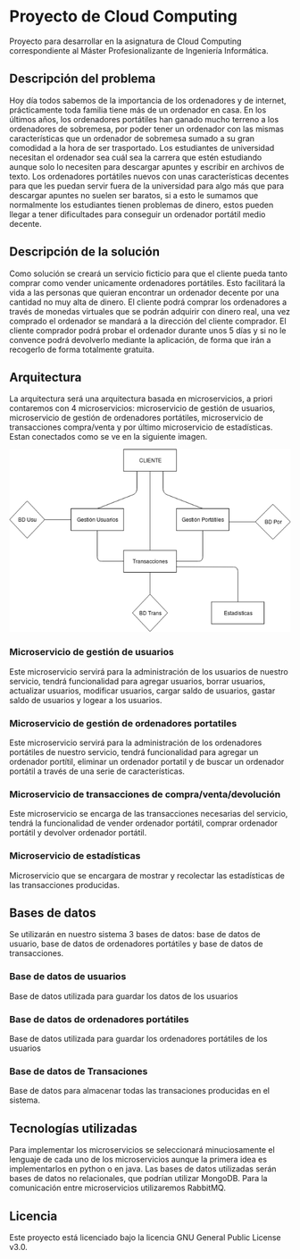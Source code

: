 # Proyecto de Cloud Computing

Proyecto para desarrollar en la asignatura de Cloud Computing correspondiente al Máster Profesionalizante de Ingeniería Informática.

## Descripción del problema

Hoy día todos sabemos de la importancia de los ordenadores y de internet, prácticamente toda familia tiene más de un ordenador en casa.
En los últimos años, los ordenadores portátiles han ganado mucho terreno a los ordenadores de sobremesa, por poder tener un ordenador con las mismas características que un ordenador de sobremesa sumado a su gran comodidad a la hora de ser trasportado.
Los estudiantes de universidad necesitan el ordenador sea cuál sea la carrera que estén estudiando aunque solo lo necesiten para descargar apuntes y escribir en archivos de texto. Los ordenadores portátiles nuevos con unas características decentes para que les puedan servir fuera de la universidad para algo más que para descargar apuntes no suelen ser baratos, si a esto le sumamos que normalmente los estudiantes tienen problemas de dinero, estos pueden llegar a tener dificultades para conseguir un ordenador portátil medio decente.

## Descripción de la solución

Como solución se creará un servicio ficticio para que el cliente pueda tanto comprar como vender unicamente ordenadores portátiles. Esto facilitará la vida a las personas que quieran encontrar un ordenador decente por una cantidad no muy alta de dinero. El cliente podrá comprar los ordenadores a través de monedas virtuales que se podrán adquirir con dinero real, una vez comprado el ordenador se mandará a la dirección del cliente comprador. El cliente comprador podrá probar el ordenador durante unos 5 días y si no le convence podrá devolverlo mediante la aplicación, de forma que irán a recogerlo de forma totalmente gratuita.

## Arquitectura

La arquitectura será una arquitectura basada en microservicios, a priori contaremos con 4 microservicios: microservicio de gestión de usuarios, microservicio de gestión de ordenadores portátiles, microservicio de transacciones compra/venta y por último microservicio de estadísticas. Estan conectados como se ve en la siguiente imagen.

![](docs/img/DiagramaArquitectura.png)

### Microservicio de gestión de usuarios

Este microservicio servirá para la administración de los usuarios de nuestro servicio, tendrá funcionalidad para agregar usuarios, borrar usuarios, actualizar usuarios, modificar usuarios, cargar saldo de usuarios, gastar saldo de usuarios y logear a los usuarios.

### Microservicio de gestión de ordenadores portatiles

Este microservicio servirá para la administración de los ordenadores portátiles de nuestro servicio, tendrá funcionalidad para agregar un ordenador portítil, eliminar un ordenador portatil y de buscar un ordenador portátil a través de una serie de características.

### Microservicio de transacciones de compra/venta/devolución

Este microservicio se encarga de las transacciones necesarias del servicio, tendrá la funcionalidad de vender ordenador portátil, comprar ordenador portátil y devolver ordenador portátil.

### Microservicio de estadísticas

Microservicio que se encargara de mostrar y recolectar las estadísticas de las transacciones producidas.

## Bases de datos

Se utilizarán en nuestro sistema 3 bases de datos: base de datos de usuario, base de datos de ordenadores portátiles y base de datos de transacciones.

### Base de datos de usuarios

Base de datos utilizada para guardar los datos de los usuarios

### Base de datos de ordenadores portátiles

Base de datos utilizada para guardar los ordenadores portátiles de los usuarios

### Base de datos de Transaciones

Base de datos para almacenar todas las transaciones producidas en el sistema.

## Tecnologías utilizadas


Para implementar los microservicios se seleccionará minuciosamente el lenguaje de cada uno de los microservicios aunque la primera idea es implementarlos en python o en java.
Las bases de datos utilizadas serán bases de datos no relacionales, que podrían utilizar MongoDB.
Para la comunicación entre microservicios utilizaremos RabbitMQ.

## Licencia

Este proyecto está licenciado bajo la licencia GNU General Public License v3.0.
